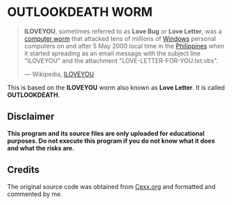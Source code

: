 # OUTLOOKDEATH WORM

> **ILOVEYOU**, sometimes referred to as **Love Bug** or **Love Letter**, was a
> [computer worm](https://en.wikipedia.org/wiki/Computer_worm) that attacked tens of millions of [Windows](https://en.wikipedia.org/wiki/Microsoft_Windows) personal computers on
> and after 5 May 2000 local time in the [Philippines](https://en.wikipedia.org/wiki/Philippines) when it started spreading
> as an email message with the subject line "ILOVEYOU" and the attachment
> "LOVE-LETTER-FOR-YOU.txt.vbs".
>
> — Wikipedia, [ILOVEYOU](https://en.wikipedia.org/wiki/ILOVEYOU)

This is based on the **ILOVEYOU** worm also known as **Love Letter**. It is called **OUTLOOKDEATH**.

## Disclaimer

**This program and its source files are only uploaded for educational purposes. Do not execute this program if you do not know what it does and what the risks are.**

## Credits

The original source code was obtained from [Cexx.org](http://www.cexx.org/loveletter.htm) and formatted and commented by me.
